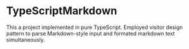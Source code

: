 # TypeScriptMarkdown
This a project implemented in pure TypeScript. Employed visitor design pattern to parse Markdown-style input and formated markdown text simultaneously. 
